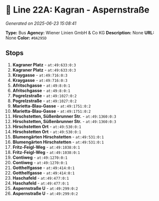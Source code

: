 # 🚌 Line 22A: Kagran - Aspernstraße

*Generated on 2025-06-23 15:08:41*

**Type:** Bus
**Agency:** Wiener Linien GmbH & Co KG
**Description:** None
**URL:** None
**Color:** `#0A295D`

## Stops

1. **Kagraner Platz** - `at:49:633:0:3`
2. **Kagraner Platz** - `at:49:633:0:3`
3. **Kraygasse** - `at:49:716:0:3`
4. **Kraygasse** - `at:49:716:0:3`
5. **Afritschgasse** - `at:49:8:0:1`
6. **Afritschgasse** - `at:49:8:0:1`
7. **Pogrelzstraße** - `at:49:1027:0:2`
8. **Pogrelzstraße** - `at:49:1027:0:2`
9. **Marietta-Blau-Gasse** - `at:49:1751:0:2`
10. **Marietta-Blau-Gasse** - `at:49:1751:0:2`
11. **Hirschstetten, Süßenbrunner Str.** - `at:49:1360:0:3`
12. **Hirschstetten, Süßenbrunner Str.** - `at:49:1360:0:3`
13. **Hirschstetten Ort** - `at:49:530:0:1`
14. **Hirschstetten Ort** - `at:49:530:0:1`
15. **Blumengärten Hirschstetten** - `at:49:531:0:1`
16. **Blumengärten Hirschstetten** - `at:49:531:0:1`
17. **Fritz-Feigl-Weg** - `at:49:1038:0:1`
18. **Fritz-Feigl-Weg** - `at:49:1038:0:1`
19. **Contiweg** - `at:49:1270:0:1`
20. **Contiweg** - `at:49:1270:0:1`
21. **Gotthelfgasse** - `at:49:414:0:1`
22. **Gotthelfgasse** - `at:49:414:0:1`
23. **Haschafeld** - `at:49:477:0:1`
24. **Haschafeld** - `at:49:477:0:1`
25. **Aspernstraße U** - `at:49:299:0:2`
26. **Aspernstraße U** - `at:49:299:0:2`